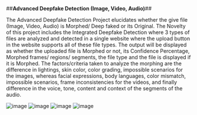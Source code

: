 ##**Advanced Deepfake Detection (Image, Video, Audio)**##

The Advanced Deepfake Detection Project elucidates whether the give file (Image, Video, Audio) is Morphed/ Deep faked or its Original. The Novelty of this project includes the Integrated Deepfake Detection where 3 types of files are analyzed and detected in a single website where the upload button in the website supports all of these file types. The output will be displayed as whether the uploaded file is Morphed or not, its Confidence Percentage, Morphed frames/ regions/ segments, the file type and the file is displayed if it is Morphed. The factors/criteria taken to analyze the morphing are the difference in lightings, skin color, color grading, impossible scenarios for the images, whereas facial expressions, body languages, color mismatch, impossible scenarios, frame inconsistencies for the videos, and finally difference in the voice, tone, content and context of the segments of the audio.

![image](https://github.com/user-attachments/assets/f3694812-7edd-4281-a7e2-59cbca3b0fde)
![image](https://github.com/user-attachments/assets/969f4eef-43d4-4d60-ab91-03c6a4d8d27a)
![image](https://github.com/user-attachments/assets/b70c341e-b532-4788-8235-22dd44516262)
![image](https://github.com/user-attachments/assets/39340d33-39c7-466e-9150-2a2cb885e310)
